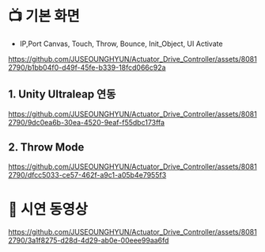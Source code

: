 # 📺 기본 화면
- IP,Port Canvas, Touch, Throw, Bounce, Init_Object, UI Activate

https://github.com/JUSEOUNGHYUN/Actuator_Drive_Controller/assets/80812790/b1bb04f0-d49f-45fe-b339-18fcd066c92a

## 1. Unity Ultraleap 연동

https://github.com/JUSEOUNGHYUN/Actuator_Drive_Controller/assets/80812790/9dc0ea6b-30ea-4520-9eaf-f55dbc173ffa

## 2. Throw Mode

https://github.com/JUSEOUNGHYUN/Actuator_Drive_Controller/assets/80812790/dfcc5033-ce57-462f-a9c1-a05b4e7955f3

# 🎥 시연 동영상

https://github.com/JUSEOUNGHYUN/Actuator_Drive_Controller/assets/80812790/3a1f8275-d28d-4d29-ab0e-00eee99aa6fd

